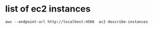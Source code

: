 
# list of ec2 instances
```
aws --endpoint-url http://localhost:4566  ec2 describe-instances     
```
